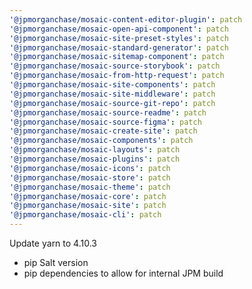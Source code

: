 ```yaml
---
'@jpmorganchase/mosaic-content-editor-plugin': patch
'@jpmorganchase/mosaic-open-api-component': patch
'@jpmorganchase/mosaic-site-preset-styles': patch
'@jpmorganchase/mosaic-standard-generator': patch
'@jpmorganchase/mosaic-sitemap-component': patch
'@jpmorganchase/mosaic-source-storybook': patch
'@jpmorganchase/mosaic-from-http-request': patch
'@jpmorganchase/mosaic-site-components': patch
'@jpmorganchase/mosaic-site-middleware': patch
'@jpmorganchase/mosaic-source-git-repo': patch
'@jpmorganchase/mosaic-source-readme': patch
'@jpmorganchase/mosaic-source-figma': patch
'@jpmorganchase/mosaic-create-site': patch
'@jpmorganchase/mosaic-components': patch
'@jpmorganchase/mosaic-layouts': patch
'@jpmorganchase/mosaic-plugins': patch
'@jpmorganchase/mosaic-icons': patch
'@jpmorganchase/mosaic-store': patch
'@jpmorganchase/mosaic-theme': patch
'@jpmorganchase/mosaic-core': patch
'@jpmorganchase/mosaic-site': patch
'@jpmorganchase/mosaic-cli': patch
---
```


Update yarn to 4.10.3

- pip Salt version
- pip dependencies to allow for internal JPM build

